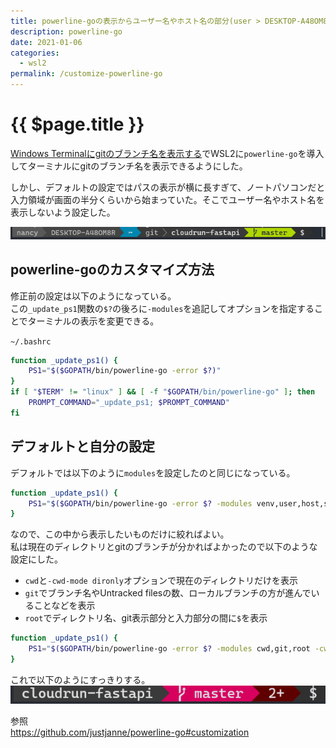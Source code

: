 ```yaml
---
title: powerline-goの表示からユーザー名やホスト名の部分(user > DESKTOP-A48OM8R)を消す
description: powerline-go
date: 2021-01-06
categories:
  - wsl2
permalink: /customize-powerline-go
---
```

# {{ $page.title }}

<PostMeta/>

[Windows Terminalにgitのブランチ名を表示する](/windows-terminal-powerline-go)でWSL2に`powerline-go`を導入してターミナルにgitのブランチ名を表示できるようにした。  

しかし、デフォルトの設定ではパスの表示が横に長すぎて、ノートパソコンだと入力領域が画面の半分くらいから始まっていた。そこでユーザー名やホスト名を表示しないよう設定した。  

![Windows Terminal](./terminal.png)

## powerline-goのカスタマイズ方法

修正前の設定は以下のようになっている。  
この`_update_ps1`関数の`$?`の後ろに`-modules`を追記してオプションを指定することでターミナルの表示を変更できる。  

`~/.bashrc`
``` sh
function _update_ps1() {
    PS1="$($GOPATH/bin/powerline-go -error $?)"
}
if [ "$TERM" != "linux" ] && [ -f "$GOPATH/bin/powerline-go" ]; then
    PROMPT_COMMAND="_update_ps1; $PROMPT_COMMAND"
fi
```

## デフォルトと自分の設定

デフォルトでは以下のように`modules`を設定したのと同じになっている。

``` sh
function _update_ps1() {
    PS1="$($GOPATH/bin/powerline-go -error $? -modules venv,user,host,ssh,cwd,perms,git,hg,jobs,exit,root)"
}
```

なので、この中から表示したいものだけに絞ればよい。  
私は現在のディレクトリとgitのブランチが分かればよかったので以下のような設定にした。  

- `cwd`と`-cwd-mode dironly`オプションで現在のディレクトリだけを表示
- `git`でブランチ名やUntracked filesの数、ローカルブランチの方が進んでいることなどを表示
- `root`でディレクトリ名、git表示部分と入力部分の間に`$`を表示


``` sh
function _update_ps1() {
    PS1="$($GOPATH/bin/powerline-go -error $? -modules cwd,git,root -cwd-mode dironly)"
}
```

これで以下のようにすっきりする。  
![customize Windows Terminal](./customize-terminal.png)
  
参照  
https://github.com/justjanne/powerline-go#customization
